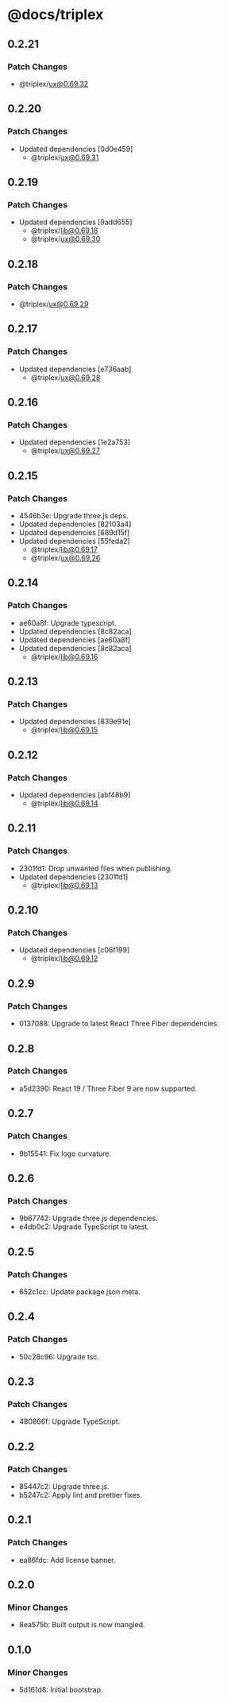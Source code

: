# @docs/triplex

## 0.2.21

### Patch Changes

- @triplex/ux@0.69.32

## 0.2.20

### Patch Changes

- Updated dependencies [0d0e459]
  - @triplex/ux@0.69.31

## 0.2.19

### Patch Changes

- Updated dependencies [9add655]
  - @triplex/lib@0.69.18
  - @triplex/ux@0.69.30

## 0.2.18

### Patch Changes

- @triplex/ux@0.69.29

## 0.2.17

### Patch Changes

- Updated dependencies [e736aab]
  - @triplex/ux@0.69.28

## 0.2.16

### Patch Changes

- Updated dependencies [1e2a753]
  - @triplex/ux@0.69.27

## 0.2.15

### Patch Changes

- 4546b3e: Upgrade three.js deps.
- Updated dependencies [82103a4]
- Updated dependencies [689d15f]
- Updated dependencies [55feda2]
  - @triplex/lib@0.69.17
  - @triplex/ux@0.69.26

## 0.2.14

### Patch Changes

- ae60a8f: Upgrade typescript.
- Updated dependencies [8c82aca]
- Updated dependencies [ae60a8f]
- Updated dependencies [8c82aca]
  - @triplex/lib@0.69.16

## 0.2.13

### Patch Changes

- Updated dependencies [839e91e]
  - @triplex/lib@0.69.15

## 0.2.12

### Patch Changes

- Updated dependencies [abf48b9]
  - @triplex/lib@0.69.14

## 0.2.11

### Patch Changes

- 2301fd1: Drop unwanted files when publishing.
- Updated dependencies [2301fd1]
  - @triplex/lib@0.69.13

## 0.2.10

### Patch Changes

- Updated dependencies [c06f199]
  - @triplex/lib@0.69.12

## 0.2.9

### Patch Changes

- 0137088: Upgrade to latest React Three Fiber dependencies.

## 0.2.8

### Patch Changes

- a5d2390: React 19 / Three Fiber 9 are now supported.

## 0.2.7

### Patch Changes

- 9b15541: Fix logo curvature.

## 0.2.6

### Patch Changes

- 9b67742: Upgrade three.js dependencies.
- e4db0c2: Upgrade TypeScript to latest.

## 0.2.5

### Patch Changes

- 652c1cc: Update package json meta.

## 0.2.4

### Patch Changes

- 50c28c96: Upgrade tsc.

## 0.2.3

### Patch Changes

- 480866f: Upgrade TypeScript.

## 0.2.2

### Patch Changes

- 85447c2: Upgrade three.js.
- b5247c2: Apply lint and prettier fixes.

## 0.2.1

### Patch Changes

- ea86fdc: Add license banner.

## 0.2.0

### Minor Changes

- 8ea575b: Built output is now mangled.

## 0.1.0

### Minor Changes

- 5d161d8: Initial bootstrap.
